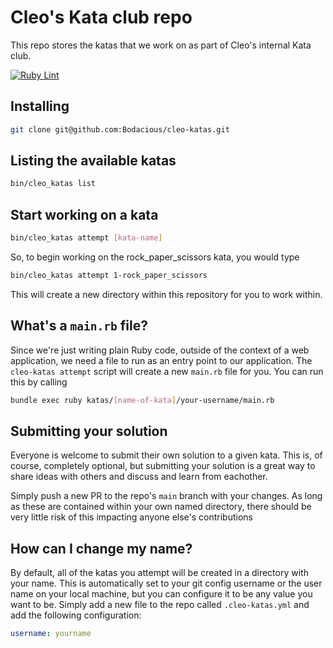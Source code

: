 # Cleo's Kata club repo

This repo stores the katas that we work on as part of Cleo's internal Kata club.

[![Ruby Lint](https://github.com/meetcleo/cleo-katas/actions/workflows/ruby-lint.yml/badge.svg?branch=main)](https://github.com/meetcleo/cleo-katas/actions/workflows/ruby-lint.yml) 

## Installing 

```bash
git clone git@github.com:Bodacious/cleo-katas.git
```

## Listing the available katas 

```bash
bin/cleo_katas list 
```


## Start working on a kata

```bash
bin/cleo_katas attempt [kata-name]
```

So, to begin working on the rock_paper_scissors kata, you would type 

```bash
bin/cleo_katas attempt 1-rock_paper_scissors
```

This will create a new directory within this repository for you to work within.

## What's a `main.rb` file?

Since we're just writing plain Ruby code, outside of the context of a web application, we need a file to run as an entry point to our application. The `cleo-katas attempt` script will create a new `main.rb` file for you. You can run this by calling 

```bash
bundle exec ruby katas/[name-of-kata]/your-username/main.rb
```

## Submitting your solution 

Everyone is welcome to submit their own solution to a given kata. This is, of course, completely optional, but submitting your solution is a great way to share ideas with others and discuss and learn from eachother. 

Simply push a new PR to the repo's `main` branch with your changes. As long as these are contained within your own named directory, there should be very little risk of this impacting anyone else's contributions

## How can I change my name?

By default, all of the katas you attempt will be created in a directory with your name. This is automatically set to your git config username or the user name on your local machine, but you can configure it to be any value you want to be. Simply add a new file to the repo called `.cleo-katas.yml` and add the following configuration:

```yaml
username: yourname
```
